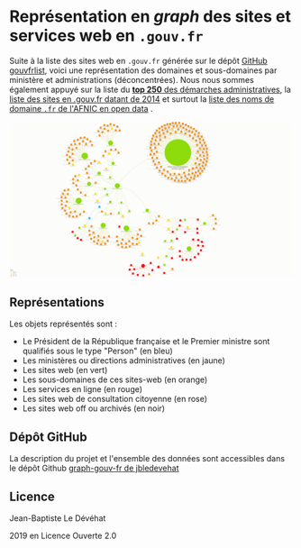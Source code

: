 # Représentation en *graph* des sites et services web en `.gouv.fr`

Suite à la liste des sites web en `.gouv.fr` générée sur le dépôt [GitHub gouvfrlist](https://github.com/bzg/gouvfrlist/blob/master/tested.gouv.fr.txt), voici une représentation des domaines et sous-domaines par ministère et administrations (déconcentrées). Nous nous sommes également appuyé sur la liste du [**top 250** des démarches administratives](https://www.numerique.gouv.fr/actualites/qualite-des-services-numeriques-deux-nouveaux-outils-pour-suivre-lavancee-de-la-dematerialisation-et-recueillir-lavis-des-usagers/), la [liste des sites en .gouv.fr datant de 2014](https://www.data.gouv.fr/fr/datasets/listes-des-sites-gouv-fr/) et surtout la [liste des noms de domaine `.fr` de l'AFNIC en open data](https://opendata.afnic.fr) .

![Logo](./SitesWebGouvFr/SitesWebGouvFr.jpeg)

## Représentations 

Les objets représentés sont :
- Le Président de la République française et le Premier ministre sont qualifiés sous le type "Person" (en bleu)
- Les ministères ou directions administratives (en jaune)
- Les sites web (en vert)
- Les sous-domaines de ces sites-web (en orange)
- Les services en ligne (en rouge)
- Les sites web de consultation citoyenne (en rose)
- Les sites web off ou archivés (en noir)

## Dépôt GitHub

La description du projet et l'ensemble des données sont accessibles dans le dépôt Github [graph-gouv-fr de jbledevehat](https://github.com/jbledevehat/graph-gouv-fr)

## Licence 
Jean-Baptiste Le Dévéhat 

2019 en Licence Ouverte 2.0